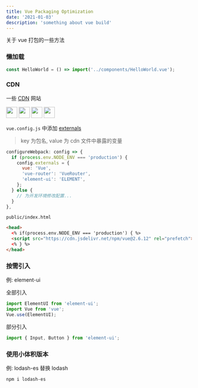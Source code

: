 ```yaml
---
title: Vue Packaging Optimization
date: '2021-01-03'
description: 'something about vue build'
---
```


关于 vue 打包的一些方法

### 懒加载

```js
const HelloWorld = () => import('../components/HelloWorld.vue');
```

### CDN

一些 [CDN](https://developer.mozilla.org/zh-CN/docs/Glossary/CDN) 网站

[<img src="https://www.jsdelivr.com/img/icon_256x256.png" height="30px">](https://www.jsdelivr.com/)
[<img src="https://www.bootcdn.cn/assets/ico/favicon.ico" height="30px">](https://www.bootcdn.cn/)
[<img src="https://unpkg.com/favicon.ico" height="30px">](https://unpkg.com/)
[<img src="http://www.staticfile.org/assets/images/logo.png" height="30px">](http://www.staticfile.org/)

`vue.config.js` 中添加 [externals](https://webpack.js.org/configuration/externals/)

> key 为包名, value 为 cdn 文件中暴露的变量

```js
configureWebpack: config => {
  if (process.env.NODE_ENV === 'production') {
    config.externals = {
      vue: 'Vue',
      'vue-router': 'VueRouter',
      'element-ui': 'ELEMENT',
    };
  } else {
    // 为开发环境修改配置...
  }
},
```

`public/index.html`

```html
<head>
  <% if(process.env.NODE_ENV === 'production') { %>
  <script src="https://cdn.jsdelivr.net/npm/vue@2.6.12" rel="prefetch"></script>
  <% } %>
</head>
```

### 按需引入

例: element-ui

全部引入

```js
import ElementUI from 'element-ui';
import Vue from 'vue';
Vue.use(ElementUI);
```

部分引入

```js
import { Input, Button } from 'element-ui';
```

### 使用小体积版本

例: lodash-es 替换 lodash

```bash
npm i lodash-es
```
